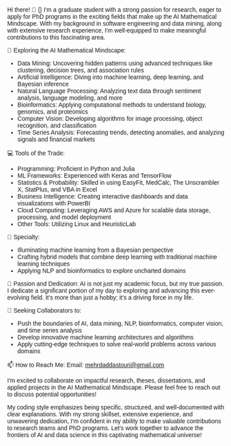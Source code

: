 <div style="font-family: 'Roboto Mono', sans-serif;">

Hi there! 👋
{}
I'm a graduate student with a strong passion for research, eager to apply for PhD programs in the exciting fields that make up the AI Mathematical Mindscape. With my background in software engineering and data mining, along with extensive research experience, I'm well-equipped to make meaningful contributions to this fascinating area.

🔭 Exploring the AI Mathematical Mindscape:
- Data Mining: Uncovering hidden patterns using advanced techniques like clustering, decision trees, and association rules
- Artificial Intelligence: Diving into machine learning, deep learning, and Bayesian inference
- Natural Language Processing: Analyzing text data through sentiment analysis, language modeling, and more
- Bioinformatics: Applying computational methods to understand biology, genomics, and proteomics
- Computer Vision: Developing algorithms for image processing, object recognition, and classification
- Time Series Analysis: Forecasting trends, detecting anomalies, and analyzing signals and financial markets

💻 Tools of the Trade:
- Programming: Proficient in Python and Julia
- ML Frameworks: Experienced with Keras and TensorFlow
- Statistics & Probability: Skilled in using EasyFit, MedCalc, The Unscrambler X, StatPlus, and VBA in Excel
- Business Intelligence: Creating interactive dashboards and data visualizations with PowerBI
- Cloud Computing: Leveraging AWS and Azure for scalable data storage, processing, and model deployment
- Other Tools: Utilizing Linux and HeuristicLab

📝 Specialty:
- Illuminating machine learning from a Bayesian perspective
- Crafting hybrid models that combine deep learning with traditional machine learning techniques
- Applying NLP and bioinformatics to explore uncharted domains

🌱 Passion and Dedication:
AI is not just my academic focus, but my true passion. I dedicate a significant portion of my day to exploring and advancing this ever-evolving field. It's more than just a hobby; it's a driving force in my life.

👯 Seeking Collaborators to:
- Push the boundaries of AI, data mining, NLP, bioinformatics, computer vision, and time series analysis
- Develop innovative machine learning architectures and algorithms
- Apply cutting-edge techniques to solve real-world problems across various domains

📫 How to Reach Me:
Email: mehrdaddastouri@gmail.com

I'm excited to collaborate on impactful research, theses, dissertations, and applied projects in the AI Mathematical Mindscape. Please feel free to reach out to discuss potential opportunities!

My coding style emphasizes being specific, structured, and well-documented with clear explanations. With my strong skillset, extensive experience, and unwavering dedication, I'm confident in my ability to make valuable contributions to research teams and PhD programs. Let's work together to advance the frontiers of AI and data science in this captivating mathematical universe!

</div>
